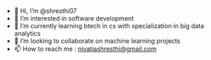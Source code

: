 - 👋 Hi, I’m @shresthi07
- 👀 I’m interested in software development
- 🌱 I’m currently learning btech in cs with specialization in big data analytics
- 💞️ I’m looking to collaborate on machine learning projects
- 📫 How to reach me : nivatiashresthi@gmail.com

<!---
shresthi07/shresthi07 is a ✨ special ✨ repository because its `README.md` (this file) appears on your GitHub profile.
You can click the Preview link to take a look at your changes.
--->
